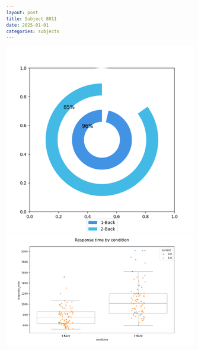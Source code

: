 ```yaml
---
layout: post
title: Subject 8011
date: 2025-01-01
categories: subjects
---
```


![](data/8011/run-21/8011_accuracy_by_condition.png)
![](data/8011/run-21/8011_response_time_by_condition.png)
